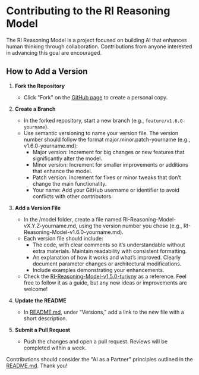# Contributing to the RI Reasoning Model

The RI Reasoning Model is a project focused on building AI that enhances human thinking through collaboration. Contributions from anyone interested in advancing this goal are encouraged.

## How to Add a Version

1. **Fork the Repository**  
   - Click "Fork" on the [GitHub page]( https://github.com/Turivny/RI-Reasoning-Model) to create a personal copy.

2. **Create a Branch**  
   - In the forked repository, start a new branch (e.g., `feature/v1.6.0-yourname`).
   - Use semantic versioning to name your version file. The version number should follow the format major.minor.patch-yourname (e.g., v1.6.0-yourname.md):  
      - Major version: Increment for big changes or new features that significantly alter the model.  
      - Minor version: Increment for smaller improvements or additions that enhance the model.  
      - Patch version: Increment for fixes or minor tweaks that don’t change the main functionality.  
      - Your name: Add your GitHub username or identifier to avoid conflicts with other contributors.

2. **Add a Version File**  
   - In the /model folder, create a file named RI-Reasoning-Model-vX.Y.Z-yourname.md, using the version number you chose (e.g., RI-Reasoning-Model-v1.6.0-yourname.md).
   - Each version file should include:  
      - The code, with clear comments so it’s understandable without extra materials. Maintain readability with consistent formatting.
      - An explanation of how it works and what’s improved. Clearly document parameter changes or architectural modifications.
      - Include examples demonstrating your enhancements.  
   - Check the [RI-Reasoning-Model-v1.5.0-turivny](./model/RI-Reasoning-Model-v1.5.0-turivny.md) as a reference. Feel free to follow it as a guide, but any new ideas or improvements are welcome!

2. **Update the README**  
   - In [README.md](README.md), under "Versions," add a link to the new file with a short description.

3. **Submit a Pull Request**  
   - Push the changes and open a pull request. Reviews will be completed within a week.

Contributions should consider the "AI as a Partner" principles outlined in the [README.md](README.md). Thank you!
